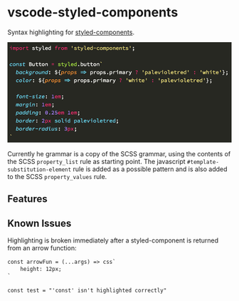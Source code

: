 # vscode-styled-components

Syntax highlighting for [styled-components](https://github.com/styled-components/styled-components).

![Syntax highlighting in action](demo.png)

Currently he grammar is a copy of the SCSS grammar, using the contents of the SCSS `property_list` rule as starting point.
The javascript `#template-substitution-element` rule is added as a possible pattern and is also added to the SCSS `property_values` rule.

## Features

## Known Issues

Highlighting is broken immediately after a styled-component is returned from an arrow function:

    const arrowFun = (...args) => css`
        height: 12px;
    `

    const test = "'const' isn't highlighted correctly"
